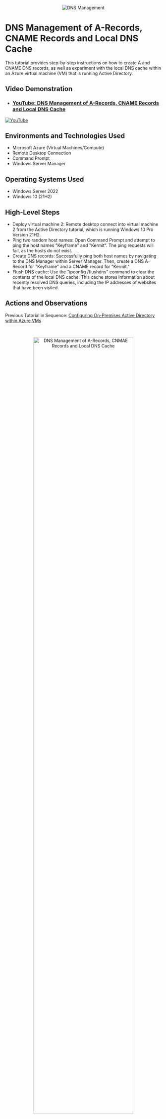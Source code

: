 <p align="center">
<img src="https://static.wixstatic.com/media/2ebf04_ca1cd7d0964640f584a9cf257cf5c460~mv2.png" alt="DNS Management"/>
</p>

<h1>DNS Management of A-Records, CNAME Records and Local DNS Cache</h1>
This tutorial provides step-by-step instructions on how to create A and CNAME DNS records, as well as experiment with the local DNS cache within an Azure virtual machine (VM) that is running Active Directory.<br />

<h2>Video Demonstration</h2>

- ### [YouTube: DNS Management of A-Records, CNAME Records and Local DNS Cache](https://youtu.be/KF1kglVWND4)

[![YouTube](https://static.wixstatic.com/media/2ebf04_597db4dd83f14d68b5be79644bccd4f9~mv2.png)](https://youtu.be/KF1kglVWND4)
</p>

<h2>Environments and Technologies Used</h2>

- Microsoft Azure (Virtual Machines/Compute)
- Remote Desktop Connection
- Command Prompt
- Windows Server Manager

<h2>Operating Systems Used </h2>

- Windows Server 2022
- Windows 10 (21H2)

<h2>High-Level Steps</h2>

- Deploy virtual machine 2: Remote desktop connect into virtual machine 2 from the Active Directory tutorial, which is running Windows 10 Pro Version 21H2.
- Ping two random host names: Open Command Prompt and attempt to ping the host names "Keyframe" and "Kermit". The ping requests will fail, as the hosts do not exist.
- Create DNS records: Successfully ping both host names by navigating to the DNS Manager within Server Manager. Then, create a DNS A-Record for "Keyframe" and a CNAME record for "Kermit."
- Flush DNS cache: Use the "ipconfig /flushdns" command to clear the contents of the local DNS cache. This cache stores information about recently resolved DNS queries, including the IP addresses of websites that have been visited.

<h2>Actions and Observations</h2>
<p align="left">Previous Tutorial in Sequence: <a href="https://github.com/stevenmnocent/configure-ad"
>Configuring On-Premises Active Directory within Azure VMs</a></p>
</p>
<br />

<p>
<p align="center"> 
<img src="https://static.wixstatic.com/media/2ebf04_f70557f3029046b2969a62226a5cbe59~mv2.png" height="80%" width="80%" alt="DNS Management of A-Records, CNMAE Records and Local DNS Cache"/>
</p>
<p>
Step 1: Connect to Virtual Machine 2 running Windows 10 Pro, Version 21H2 from the Active Directory Lab using Remote Desktop Connection.
</p>
<br />

<p>
<p align="center"> 
<img src="https://static.wixstatic.com/media/2ebf04_63ae497882d944d49830faae2f03aad9~mv2.png" height="40%" width="40%" alt="DNS Management of A-Records, CNMAE Records and Local DNS Cache"/>
</p>
<p>
Step 2: Log in using the admin user created from the Active Directory Lab.
</p>
<br />

<p>
<p align="center"> 
<img src="https://static.wixstatic.com/media/2ebf04_45d443faac9d44ff9de169517ba8eec5~mv2.png" height="80%" width="80%" alt="DNS Management of A-Records, CNMAE Records and Local DNS Cache"/>
</p>
<p>
Step 3: Minimize VM2 and return to the Azure Portal to retrieve the IP address of virtual machine 1, which is running Windows Server 2022. Remote desktop connection into it as well.
</p>
<br />

<p>
<p align="center"> 
<img src="https://static.wixstatic.com/media/2ebf04_cf57d7591a484ae8be626d22470129ee~mv2.png" height="60%" width="60%" alt="DNS Management of A-Records, CNMAE Records and Local DNS Cache"/>
</p>
<p>
Step 4: Return to virtual machine 2, launch the command prompt, and try to ping "keyframe".
</p>
<br />

<p>
<p align="center"> 
<img src="https://static.wixstatic.com/media/2ebf04_83c34d98baf94f77b4ec66f0742897ed~mv2.png" height="80%" width="80%" alt="DNS Management of A-Records, CNMAE Records and Local DNS Cache"/>
</p>
<p>
Step 5: Since we don't have an A-Record for keyframe, the ping request will fail. To fix this, go back to the Domain Controller (VM1) and open Server Manager, then navigate to Tools and select DNS.
</p>
<br />

<p>
<p align="center"> 
<img src="https://static.wixstatic.com/media/2ebf04_886a366090a54b2eb94c6a7f9c72c6cb~mv2.png" height="60%" width="60%" alt="DNS Management of A-Records, CNMAE Records and Local DNS Cache"/>
</p>
<p>
Step 6: In the DNS Manager, select the Domain Controller from the Forward lookup zones and choose the domain name selected for the root.
</p>
<br />

<p>
<p align="center"> 
<img src="https://static.wixstatic.com/media/2ebf04_cf1eb3a1ffeb42c5a2f8010da171cd98~mv2.png" height="60%" width="60%" alt="DNS Management of A-Records, CNMAE Records and Local DNS Cache"/>
</p>
<p>
Step 7: This is where the A-Records are stored. Right-click and select "New Host (A or AAAA)" to create a new A-Record.
</p>
<br />

<p>
<p align="center"> 
<img src="https://static.wixstatic.com/media/2ebf04_fa7dd77e27a943fdb5eb91446d132de1~mv2.png" height="40%" width="40%" alt="DNS Management of A-Records, CNMAE Records and Local DNS Cache"/>
</p>
<p>
Step 8: Type "keyframe" for the name and enter virtual machine 1's Private IP address as the IP address for keyframe. Click "Add Host" to create a new A-Record.
</p>
<br />

<p>
<p align="center"> 
<img src="https://static.wixstatic.com/media/2ebf04_3b921b2deeb347ec92fb39bc398d9212~mv2.png" height="80%" width="80%" alt="DNS Management of A-Records, CNMAE Records and Local DNS Cache"/>
</p>
<p align="center"> 
<img src="https://static.wixstatic.com/media/2ebf04_f953aa8dbcd2436695921fb5f6ea142d~mv2.png" height="80%" width="80%" alt="DNS Management of A-Records, CNMAE Records and Local DNS Cache"/>
</p>
<p align="center"> 
<img src="https://static.wixstatic.com/media/2ebf04_42c39a8729e74747a06b649ece83a9c3~mv2.png" height="80%" width="80%" alt="DNS Management of A-Records, CNMAE Records and Local DNS Cache"/>
</p>
<p>
Step 9: Try pinging "keyframe" from Command Prompt in VM2. The request will be resolved for the IP address assigned to "keyframe" during the creation of the A-Record. The following commands can also display the DNS:
<ul>
  <li>nslookup keyframe</li>
  <li>ipconfig /displaydns</li>
 </ul>
</p>
<br />

<p>
<p align="center"> 
<img src="https://static.wixstatic.com/media/2ebf04_b1d26e273e3d44bfbc5e787f2b032641~mv2.png" height="80%" width="80%" alt="DNS Management of A-Records, CNMAE Records and Local DNS Cache"/>
</p>
<p align="center"> 
<img src="https://static.wixstatic.com/media/2ebf04_af22ce2560734c94a64ddd9cd00f4cae~mv2.png" height="80%" width="80%" alt="DNS Management of A-Records, CNMAE Records and Local DNS Cache"/>
</p>
<p>
Step 10: Return to the Domain Controller and modify the IP address of keyframe to 8.8.8.8. Then, flush the DNS cache with the command "ipconfig /flushdns" and observe any changes in VM2.
</p>
<br />

<p>
<p align="center"> 
<img src="https://static.wixstatic.com/media/2ebf04_7c68bd03f57949548190af92093369e0~mv2.png" height="80%" width="80%" alt="DNS Management of A-Records, CNMAE Records and Local DNS Cache"/>
</p>
<p>
Step 11: Attempt to ping a name, such as "Kermit," and observe how the request cannot be resolved.
</p>
<br />

<p>
<p align="center"> 
<img src="https://static.wixstatic.com/media/2ebf04_2b88b24648b24cec99f19efbd811c3d4~mv2.png" height="80%" width="80%" alt="DNS Management of A-Records, CNMAE Records and Local DNS Cache"/>
</p>
<p>
Step 12: To create a CNAME record for "Kermit," return to the Domain Controller, right-click and select "New Alias (CNAME)."
</p>
<br />

<p>
<p align="center"> 
<img src="https://static.wixstatic.com/media/2ebf04_d61935406a854cedaa6cf4260f63c00f~mv2.png" height="80%" width="80%" alt="DNS Management of A-Records, CNMAE Records and Local DNS Cache"/>
</p>
<p>
Step 13: Enter a name of your choice such as Kermit for the Alias name, and www.google.com for the Fully Qualified Domain Name (FQDN) for target host and click "OK" to create a CNAME record.
</p>
<br />

<p>
<p align="center"> 
<img src="https://static.wixstatic.com/media/2ebf04_67b20cae657b403aa5800f7ec2a4804c~mv2.png" height="80%" width="80%" alt="DNS Management of A-Records, CNMAE Records and Local DNS Cache"/>
</p>
<p>
Step 14 - Go to Virtual Machine 2 and try to ping Kermit again. The request should resolve for www.google.com, demonstrating how names or aliases such as Kermit can be mapped to a true domain name.
</p>
<br />

<p align="center">🚶🏾 <b><i>The journey with a 1000 miles begins with one step. ~ Confucius</b></i> 🗻</p>
